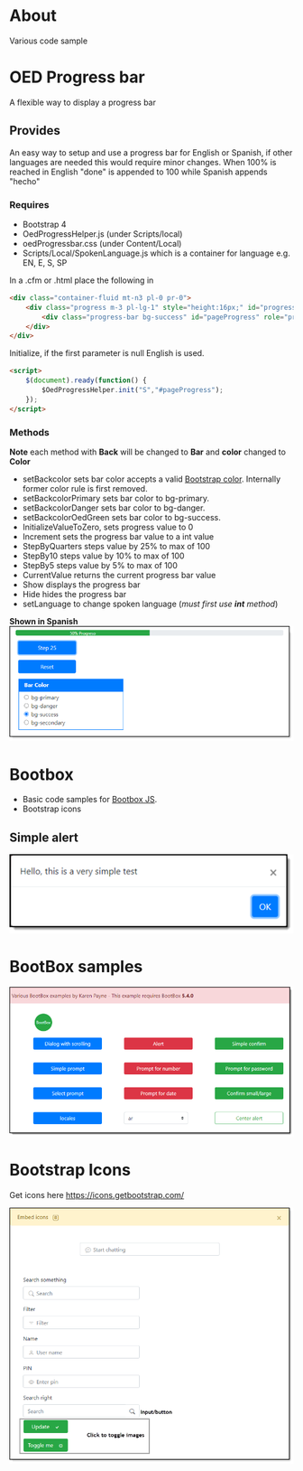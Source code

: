 # About

Various code sample

# OED Progress bar
A flexible way to display a progress bar

## Provides
An easy way to setup and use a progress bar for English or Spanish, if other languages are needed this would require minor changes. When 100% is reached in English "done" is appended to 100 while Spanish appends "hecho"

### Requires
- Bootstrap 4
- OedProgressHelper.js (under Scripts/local)
- oedProgressbar.css (under Content/Local)
- Scripts/Local/SpokenLanguage.js which is a container for language e.g. EN, E, S, SP

In a .cfm or .html place the following in

```html
<div class="container-fluid mt-n3 pl-0 pr-0">
    <div class="progress m-3 pl-lg-1" style="height:16px;" id="progressStatus">                
        <div class="progress-bar bg-success" id="pageProgress" role="progressbar">0%</div>
    </div>
</div>
```

Initialize, if the first parameter is null English is used.
```html
<script>
	$(document).ready(function() {               
		$OedProgressHelper.init("S","#pageProgress");
	});
</script>
```

### Methods

**Note** each method with **Back** will be changed to **Bar** and **color** changed to **Color**

- setBackcolor sets bar color accepts a valid [Bootstrap color](https://getbootstrap.com/docs/4.0/utilities/colors/#background-color). Internally former color rule is first removed.
- setBackcolorPrimary sets bar color to bg-primary.
- setBackcolorDanger sets bar color to bg-danger.
- setBackcolorOedGreen sets bar color to bg-success.
- InitializeValueToZero, sets progress value to 0
- Increment sets the progress bar value to a int value
- StepByQuarters steps value by 25% to max of 100
- StepBy10 steps value by 10% to max of 100
- StepBy5 steps value by 5% to max of 100
- CurrentValue returns the current progress bar value
- Show displays the progress bar
- Hide hides the progress bar
- setLanguage to change spoken language (_must first use **int** method_)




**Shown in Spanish**
![screen](./asserts/ProgressSpanish1.png)

# Bootbox

- Basic code samples for [Bootbox JS](http://bootboxjs.com/).
- Bootstrap icons

## Simple alert
![screen](./asserts/B1.png)

# BootBox samples

![screen](./asserts/B2.png)

# Bootstrap Icons

Get icons here <https://icons.getbootstrap.com/>

![screen](./asserts/B3.png)
